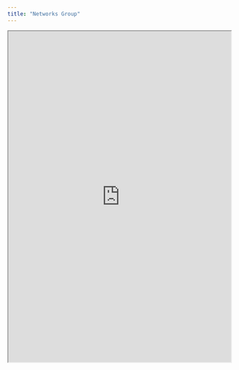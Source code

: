 ```yaml
---
title: "Networks Group"
---
```



<iframe height="750" width="100%" src="https://ewelton.github.io/ktest/wiki.html#Networks%20Group"></iframe>
